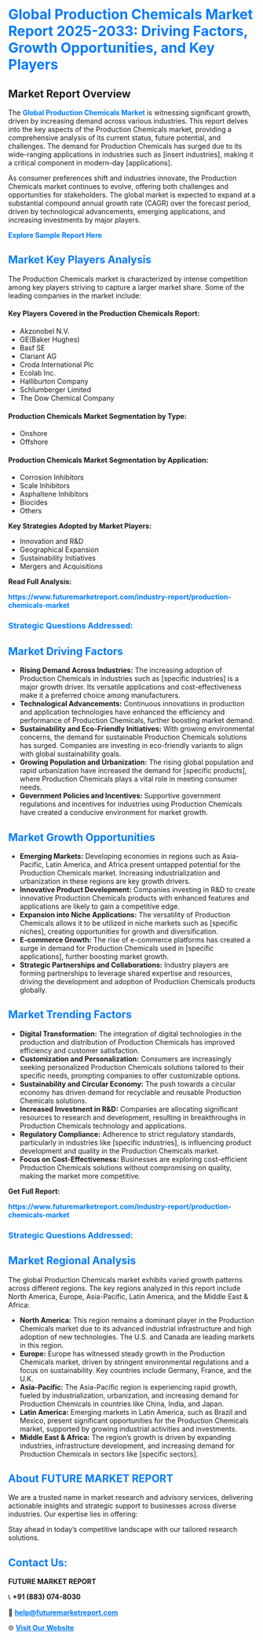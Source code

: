 <h1 style="color: #007BFF;">Global Production Chemicals Market Report 2025-2033: Driving Factors, Growth Opportunities, and Key Players</h1>

<section id="overview">
<h2>Market Report Overview</h2>
<p>The <a href="https://www.futuremarketreport.com/industry-report/production-chemicals-market" style="color: #007BFF; text-decoration: none;"><strong>Global Production Chemicals Market</strong></a> is witnessing significant growth, driven by increasing demand across various industries. This report delves into the key aspects of the Production Chemicals market, providing a comprehensive analysis of its current status, future potential, and challenges. The demand for Production Chemicals has surged due to its wide-ranging applications in industries such as [insert industries], making it a critical component in modern-day [applications].</p>
<p>As consumer preferences shift and industries innovate, the Production Chemicals market continues to evolve, offering both challenges and opportunities for stakeholders. The global market is expected to expand at a substantial compound annual growth rate (CAGR) over the forecast period, driven by technological advancements, emerging applications, and increasing investments by major players.</p>
</section>

<section id="overview">
<p><a href="https://www.futuremarketreport.com/request-sample/reportId=57489" style="color: #007BFF; text-decoration: none;"><strong>Explore Sample Report Here</strong></a></p>
</section>

<section id="key-players">
<h2 style="color: #007BFF;">Market Key Players Analysis</h2>
<p>The Production Chemicals market is characterized by intense competition among key players striving to capture a larger market share. Some of the leading companies in the market include:</p>
<h4>Key Players Covered in the Production Chemicals Report:</h4>
<ul><li>Akzonobel N.V.</li><li>GE(Baker Hughes)</li><li>Basf SE</li><li>Clariant AG</li><li>Croda International Plc</li><li>Ecolab Inc.</li><li>Halliburton Company</li><li>Schlumberger Limited</li><li>The Dow Chemical Company</li></ul>
<h4>Production Chemicals Market Segmentation by Type:</h4>
<ul><li>Onshore</li><li>Offshore</li></ul>

<h4>Production Chemicals Market Segmentation by Application:</h4>
<ul><li>Corrosion Inhibitors</li><li>Scale Inhibitors</li><li>Asphaltene Inhibitors</li><li>Biocides</li><li>Others</li></ul>
<p><strong>Key Strategies Adopted by Market Players:</strong></p>
<ul>
<li>Innovation and R&D</li>
<li>Geographical Expansion</li>
<li>Sustainability Initiatives</li>
<li>Mergers and Acquisitions</li>
</ul>
</section>

<section>
<p><strong>Read Full Analysis: </strong></p><a href="https://www.futuremarketreport.com/industry-report/production-chemicals-market" style="color: #007BFF; text-decoration: none;"><strong>https://www.futuremarketreport.com/industry-report/production-chemicals-market</strong></a>
<h3 style="color: #007BFF;">Strategic Questions Addressed:</h3>
</section>

<section id="driving-factors">
<h2 style="color: #007BFF;">Market Driving Factors</h2>
<ul>
<li><strong>Rising Demand Across Industries:</strong> The increasing adoption of Production Chemicals in industries such as [specific industries] is a major growth driver. Its versatile applications and cost-effectiveness make it a preferred choice among manufacturers.</li>
<li><strong>Technological Advancements:</strong> Continuous innovations in production and application technologies have enhanced the efficiency and performance of Production Chemicals, further boosting market demand.</li>
<li><strong>Sustainability and Eco-Friendly Initiatives:</strong> With growing environmental concerns, the demand for sustainable Production Chemicals solutions has surged. Companies are investing in eco-friendly variants to align with global sustainability goals.</li>
<li><strong>Growing Population and Urbanization:</strong> The rising global population and rapid urbanization have increased the demand for [specific products], where Production Chemicals plays a vital role in meeting consumer needs.</li>
<li><strong>Government Policies and Incentives:</strong> Supportive government regulations and incentives for industries using Production Chemicals have created a conducive environment for market growth.</li>
</ul>
</section>

<section id="growth-opportunities">
<h2 style="color: #007BFF;">Market Growth Opportunities</h2>
<ul>
<li><strong>Emerging Markets:</strong> Developing economies in regions such as Asia-Pacific, Latin America, and Africa present untapped potential for the Production Chemicals market. Increasing industrialization and urbanization in these regions are key growth drivers.</li>
<li><strong>Innovative Product Development:</strong> Companies investing in R&D to create innovative Production Chemicals products with enhanced features and applications are likely to gain a competitive edge.</li>
<li><strong>Expansion into Niche Applications:</strong> The versatility of Production Chemicals allows it to be utilized in niche markets such as [specific niches], creating opportunities for growth and diversification.</li>
<li><strong>E-commerce Growth:</strong> The rise of e-commerce platforms has created a surge in demand for Production Chemicals used in [specific applications], further boosting market growth.</li>
<li><strong>Strategic Partnerships and Collaborations:</strong> Industry players are forming partnerships to leverage shared expertise and resources, driving the development and adoption of Production Chemicals products globally.</li>
</ul>
</section>

<section id="trending-factors">
<h2 style="color: #007BFF;">Market Trending Factors</h2>
<ul>
<li><strong>Digital Transformation:</strong> The integration of digital technologies in the production and distribution of Production Chemicals has improved efficiency and customer satisfaction.</li>
<li><strong>Customization and Personalization:</strong> Consumers are increasingly seeking personalized Production Chemicals solutions tailored to their specific needs, prompting companies to offer customizable options.</li>
<li><strong>Sustainability and Circular Economy:</strong> The push towards a circular economy has driven demand for recyclable and reusable Production Chemicals solutions.</li>
<li><strong>Increased Investment in R&D:</strong> Companies are allocating significant resources to research and development, resulting in breakthroughs in Production Chemicals technology and applications.</li>
<li><strong>Regulatory Compliance:</strong> Adherence to strict regulatory standards, particularly in industries like [specific industries], is influencing product development and quality in the Production Chemicals market.</li>
<li><strong>Focus on Cost-Effectiveness:</strong> Businesses are exploring cost-efficient Production Chemicals solutions without compromising on quality, making the market more competitive.</li>
</ul>
</section>

<section>
<p><strong>Get Full Report: </strong></p><a href="https://www.futuremarketreport.com/industry-report/production-chemicals-market" style="color: #007BFF; text-decoration: none;"><strong>https://www.futuremarketreport.com/industry-report/production-chemicals-market</strong></a>
<h3 style="color: #007BFF;">Strategic Questions Addressed:</h3>
</section>


<section id="regional-analysis">
<h2 style="color: #007BFF;">Market Regional Analysis</h2>
<p>The global Production Chemicals market exhibits varied growth patterns across different regions. The key regions analyzed in this report include North America, Europe, Asia-Pacific, Latin America, and the Middle East & Africa:</p>
<ul>
<li><strong>North America:</strong> This region remains a dominant player in the Production Chemicals market due to its advanced industrial infrastructure and high adoption of new technologies. The U.S. and Canada are leading markets in this region.</li>
<li><strong>Europe:</strong> Europe has witnessed steady growth in the Production Chemicals market, driven by stringent environmental regulations and a focus on sustainability. Key countries include Germany, France, and the U.K.</li>
<li><strong>Asia-Pacific:</strong> The Asia-Pacific region is experiencing rapid growth, fueled by industrialization, urbanization, and increasing demand for Production Chemicals in countries like China, India, and Japan.</li>
<li><strong>Latin America:</strong> Emerging markets in Latin America, such as Brazil and Mexico, present significant opportunities for the Production Chemicals market, supported by growing industrial activities and investments.</li>
<li><strong>Middle East & Africa:</strong> The region’s growth is driven by expanding industries, infrastructure development, and increasing demand for Production Chemicals in sectors like [specific sectors].</li>
</ul>
</section>

<footer>
<h2 style="color: #007BFF;">About FUTURE MARKET REPORT</h2>
<p>We are a trusted name in market research and advisory services, delivering actionable insights and strategic support to businesses across diverse industries. Our expertise lies in offering:</p>

<p>Stay ahead in today’s competitive landscape with our tailored research solutions.</p>

<h2 style="color: #007BFF;">Contact Us:</h2>
<p><strong>FUTURE MARKET REPORT</strong></p>
<p>📞 <strong>+91 (883) 074-8030</strong></p>
<p>📧 <strong><a href="mailto:help@futuremarketreport.com" style="color: #007BFF;">help@futuremarketreport.com</a></strong></p>
<p>🌐 <strong><a href="https://www.futuremarketreport.com/" style="color: #007BFF;">Visit Our Website</a></strong></p>
</footer>